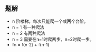 ## 题解
* n 阶楼梯，每次只能爬一个或两个台阶。
* n = 1 有一种爬法
* n = 2 有两种爬法
* n = 3 需要在n=1时爬两步，n=2时爬一步。
* fn = f(n-2) + f(n-1)

